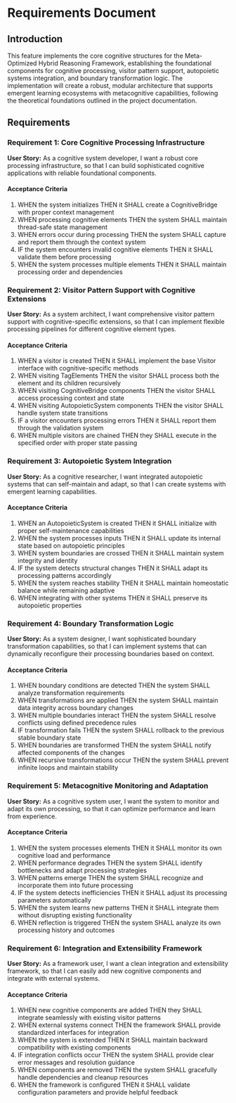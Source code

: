 # Requirements Document

## Introduction

This feature implements the core cognitive structures for the Meta-Optimized Hybrid Reasoning Framework, establishing the foundational components for cognitive processing, visitor pattern support, autopoietic systems integration, and boundary transformation logic. The implementation will create a robust, modular architecture that supports emergent learning ecosystems with metacognitive capabilities, following the theoretical foundations outlined in the project documentation.

## Requirements

### Requirement 1: Core Cognitive Processing Infrastructure

**User Story:** As a cognitive system developer, I want a robust core processing infrastructure, so that I can build sophisticated cognitive applications with reliable foundational components.

#### Acceptance Criteria

1. WHEN the system initializes THEN it SHALL create a CognitiveBridge with proper context management
2. WHEN processing cognitive elements THEN the system SHALL maintain thread-safe state management
3. WHEN errors occur during processing THEN the system SHALL capture and report them through the context system
4. IF the system encounters invalid cognitive elements THEN it SHALL validate them before processing
5. WHEN the system processes multiple elements THEN it SHALL maintain processing order and dependencies

### Requirement 2: Visitor Pattern Support with Cognitive Extensions

**User Story:** As a system architect, I want comprehensive visitor pattern support with cognitive-specific extensions, so that I can implement flexible processing pipelines for different cognitive element types.

#### Acceptance Criteria

1. WHEN a visitor is created THEN it SHALL implement the base Visitor interface with cognitive-specific methods
2. WHEN visiting TagElements THEN the visitor SHALL process both the element and its children recursively
3. WHEN visiting CognitiveBridge components THEN the visitor SHALL access processing context and state
4. WHEN visiting AutopoieticSystem components THEN the visitor SHALL handle system state transitions
5. IF a visitor encounters processing errors THEN it SHALL report them through the validation system
6. WHEN multiple visitors are chained THEN they SHALL execute in the specified order with proper state passing

### Requirement 3: Autopoietic System Integration

**User Story:** As a cognitive researcher, I want integrated autopoietic systems that can self-maintain and adapt, so that I can create systems with emergent learning capabilities.

#### Acceptance Criteria

1. WHEN an AutopoieticSystem is created THEN it SHALL initialize with proper self-maintenance capabilities
2. WHEN the system processes inputs THEN it SHALL update its internal state based on autopoietic principles
3. WHEN system boundaries are crossed THEN it SHALL maintain system integrity and identity
4. IF the system detects structural changes THEN it SHALL adapt its processing patterns accordingly
5. WHEN the system reaches stability THEN it SHALL maintain homeostatic balance while remaining adaptive
6. WHEN integrating with other systems THEN it SHALL preserve its autopoietic properties

### Requirement 4: Boundary Transformation Logic

**User Story:** As a system designer, I want sophisticated boundary transformation capabilities, so that I can implement systems that can dynamically reconfigure their processing boundaries based on context.

#### Acceptance Criteria

1. WHEN boundary conditions are detected THEN the system SHALL analyze transformation requirements
2. WHEN transformations are applied THEN the system SHALL maintain data integrity across boundary changes
3. WHEN multiple boundaries interact THEN the system SHALL resolve conflicts using defined precedence rules
4. IF transformation fails THEN the system SHALL rollback to the previous stable boundary state
5. WHEN boundaries are transformed THEN the system SHALL notify affected components of the changes
6. WHEN recursive transformations occur THEN the system SHALL prevent infinite loops and maintain stability

### Requirement 5: Metacognitive Monitoring and Adaptation

**User Story:** As a cognitive system user, I want the system to monitor and adapt its own processing, so that it can optimize performance and learn from experience.

#### Acceptance Criteria

1. WHEN the system processes elements THEN it SHALL monitor its own cognitive load and performance
2. WHEN performance degrades THEN the system SHALL identify bottlenecks and adapt processing strategies
3. WHEN patterns emerge THEN the system SHALL recognize and incorporate them into future processing
4. IF the system detects inefficiencies THEN it SHALL adjust its processing parameters automatically
5. WHEN the system learns new patterns THEN it SHALL integrate them without disrupting existing functionality
6. WHEN reflection is triggered THEN the system SHALL analyze its own processing history and outcomes

### Requirement 6: Integration and Extensibility Framework

**User Story:** As a framework user, I want a clean integration and extensibility framework, so that I can easily add new cognitive components and integrate with external systems.

#### Acceptance Criteria

1. WHEN new cognitive components are added THEN they SHALL integrate seamlessly with existing visitor patterns
2. WHEN external systems connect THEN the framework SHALL provide standardized interfaces for integration
3. WHEN the system is extended THEN it SHALL maintain backward compatibility with existing components
4. IF integration conflicts occur THEN the system SHALL provide clear error messages and resolution guidance
5. WHEN components are removed THEN the system SHALL gracefully handle dependencies and cleanup resources
6. WHEN the framework is configured THEN it SHALL validate configuration parameters and provide helpful feedback